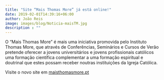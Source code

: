 ```yaml
---
title: "Site “Mais Thomas More” já está online!"
date: 2019-02-01T14:39:16+06:00
author: João Reis
image: images/blog/Noticia-maisTM.jpg
description : ""
---
```


O “Mais Thomas More” é mais uma iniciativa promovida pelo Instituto Thomas More, que através 
de Conferências, Seminários e Cursos de Verão pretende oferecer a jovens universitários 
e jovens profissionais católicos uma formação científica complementar a uma formação espiritual 
e doutrinal que estes possam receber noutras instituições da Igreja Católica.

Visite o novo site em [maisthomasmore.pt](https://maisthomasmore.pt)
